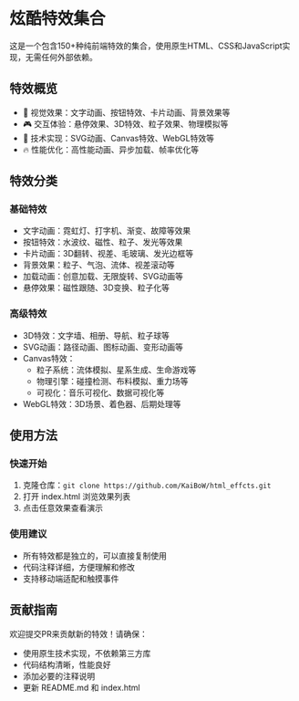 # 炫酷特效集合

这是一个包含150+种纯前端特效的集合，使用原生HTML、CSS和JavaScript实现，无需任何外部依赖。

## 特效概览
- 🎨 视觉效果：文字动画、按钮特效、卡片动画、背景效果等
- 🎮 交互体验：悬停效果、3D特效、粒子效果、物理模拟等
- 🎯 技术实现：SVG动画、Canvas特效、WebGL特效等
- 🔥 性能优化：高性能动画、异步加载、帧率优化等

## 特效分类

### 基础特效
- 文字动画：霓虹灯、打字机、渐变、故障等效果
- 按钮特效：水波纹、磁性、粒子、发光等效果
- 卡片动画：3D翻转、视差、毛玻璃、发光边框等
- 背景效果：粒子、气泡、流体、视差滚动等
- 加载动画：创意加载、无限旋转、SVG动画等
- 悬停效果：磁性跟随、3D变换、粒子化等

### 高级特效
- 3D特效：文字墙、相册、导航、粒子球等
- SVG动画：路径动画、图标动画、变形动画等
- Canvas特效：
  - 粒子系统：流体模拟、星系生成、生命游戏等
  - 物理引擎：碰撞检测、布料模拟、重力场等
  - 可视化：音乐可视化、数据可视化等
- WebGL特效：3D场景、着色器、后期处理等

## 使用方法

### 快速开始
1. 克隆仓库：`git clone https://github.com/KaiBoW/html_effcts.git`
2. 打开 index.html 浏览效果列表
3. 点击任意效果查看演示

### 使用建议
- 所有特效都是独立的，可以直接复制使用
- 代码注释详细，方便理解和修改
- 支持移动端适配和触摸事件

## 贡献指南

欢迎提交PR来贡献新的特效！请确保：
- 使用原生技术实现，不依赖第三方库
- 代码结构清晰，性能良好
- 添加必要的注释说明
- 更新 README.md 和 index.html